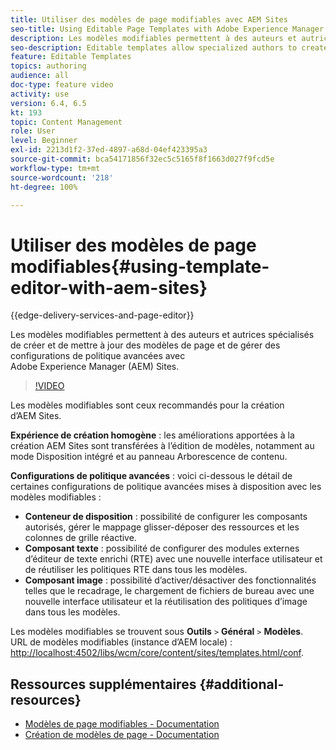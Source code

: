 ```yaml
---
title: Utiliser des modèles de page modifiables avec AEM Sites
seo-title: Using Editable Page Templates with Adobe Experience Manager Sites
description: Les modèles modifiables permettent à des auteurs et autrices spécialisés de créer et de mettre à jour des modèles de page et de gérer des configurations de politique avancées avec AEM Sites.
seo-description: Editable templates allow specialized authors to create and update page templates and manage advanced policy configurations with Adobe Experience Manager Sites.
feature: Editable Templates
topics: authoring
audience: all
doc-type: feature video
activity: use
version: 6.4, 6.5
kt: 193
topic: Content Management
role: User
level: Beginner
exl-id: 2213d1f2-37ed-4897-a68d-04ef423395a3
source-git-commit: bca54171856f32ec5c5165f8f1663d027f9fcd5e
workflow-type: tm+mt
source-wordcount: '218'
ht-degree: 100%

---
```


# Utiliser des modèles de page modifiables{#using-template-editor-with-aem-sites}

{{edge-delivery-services-and-page-editor}}

Les modèles modifiables permettent à des auteurs et autrices spécialisés de créer et de mettre à jour des modèles de page et de gérer des configurations de politique avancées avec Adobe Experience Manager (AEM) Sites.

>[!VIDEO](https://video.tv.adobe.com/v/326784?quality=12&learn=on)

Les modèles modifiables sont ceux recommandés pour la création d’AEM Sites.

**Expérience de création homogène** : les améliorations apportées à la création AEM Sites sont transférées à l’édition de modèles, notamment au mode Disposition intégré et au panneau Arborescence de contenu.

**Configurations de politique avancées** : voici ci-dessous le détail de certaines configurations de politique avancées mises à disposition avec les modèles modifiables :

* **Conteneur de disposition** : possibilité de configurer les composants autorisés, gérer le mappage glisser-déposer des ressources et les colonnes de grille réactive.
* **Composant texte** : possibilité de configurer des modules externes d’éditeur de texte enrichi (RTE) avec une nouvelle interface utilisateur et de réutiliser les politiques RTE dans tous les modèles.
* **Composant image** : possibilité d’activer/désactiver des fonctionnalités telles que le recadrage, le chargement de fichiers de bureau avec une nouvelle interface utilisateur et la réutilisation des politiques d’image dans tous les modèles.

Les modèles modifiables se trouvent sous **Outils** `>` **Général** `>` **Modèles**.\
URL de modèles modifiables (instance d’AEM locale) : [http://localhost:4502/libs/wcm/core/content/sites/templates.html/conf](http://localhost:4502/libs/wcm/core/content/sites/templates.html/conf).

## Ressources supplémentaires {#additional-resources}

* [Modèles de page modifiables - Documentation](https://experienceleague.adobe.com/docs/experience-manager-65/developing/platform/templates/page-templates-editable.html?lang=fr)
* [Création de modèles de page - Documentation](https://experienceleague.adobe.com/docs/experience-manager-65/authoring/siteandpage/templates.html?lang=fr)
